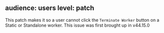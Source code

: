 audience: users
level: patch
---
This patch makes it so a user cannot click the `Terminate Worker` button on a Static or Standalone worker. This issue was first brought up in v44.15.0

